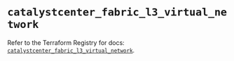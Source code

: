 # `catalystcenter_fabric_l3_virtual_network`

Refer to the Terraform Registry for docs: [`catalystcenter_fabric_l3_virtual_network`](https://registry.terraform.io/providers/ciscodevnet/catalystcenter/0.4.0/docs/resources/fabric_l3_virtual_network).
